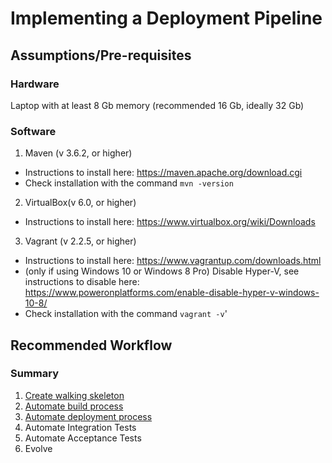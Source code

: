 # Implementing a Deployment Pipeline


## Assumptions/Pre-requisites

### Hardware
Laptop with at least 8 Gb memory (recommended 16 Gb, ideally 32 Gb)

### Software
1. Maven (v 3.6.2, or higher)
* Instructions to install here: https://maven.apache.org/download.cgi
* Check installation with the command `mvn -version`



2. VirtualBox(v 6.0, or higher)
* Instructions to install here: https://www.virtualbox.org/wiki/Downloads 


3. Vagrant (v 2.2.5, or higher) 
* Instructions to install here: https://www.vagrantup.com/downloads.html
* (only if using Windows 10 or Windows 8 Pro) Disable Hyper-V, see instructions to disable here: https://www.poweronplatforms.com/enable-disable-hyper-v-windows-10-8/
* Check installation with the command `vagrant -v`'



## Recommended Workflow

### Summary
1. [Create walking skeleton](./s1-create-skeleton/README.md)
2. [Automate build process](./s2-automate-build/README.md)
3. [Automate deployment process](./s3-automate-deploy/README.md)
4. Automate Integration Tests
5. Automate Acceptance Tests
6. Evolve



